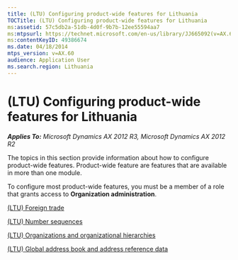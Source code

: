 ```yaml
---
title: (LTU) Configuring product-wide features for Lithuania
TOCTitle: (LTU) Configuring product-wide features for Lithuania
ms:assetid: 57c5db2a-51db-4d0f-9b7b-12ee55594aa7
ms:mtpsurl: https://technet.microsoft.com/en-us/library/JJ665092(v=AX.60)
ms:contentKeyID: 49386674
ms.date: 04/18/2014
mtps_version: v=AX.60
audience: Application User
ms.search.region: Lithuania
---
```


# (LTU) Configuring product-wide features for Lithuania 


_**Applies To:** Microsoft Dynamics AX 2012 R3, Microsoft Dynamics AX 2012 R2_

The topics in this section provide information about how to configure product-wide features. Product-wide feature are features that are available in more than one module.

To configure most product-wide features, you must be a member of a role that grants access to **Organization administration**.

[(LTU) Foreign trade](ltu-foreign-trade.md)

[(LTU) Number sequences](ltu-number-sequences.md)

[(LTU) Organizations and organizational hierarchies](ltu-organizations-and-organizational-hierarchies.md)

[(LTU) Global address book and address reference data](ltu-global-address-book-and-address-reference-data.md)

  


